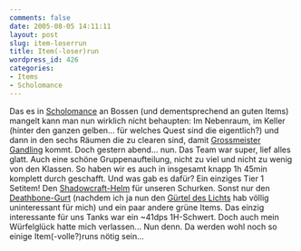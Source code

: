 ```yaml
---
comments: false
date: 2005-08-05 14:11:11
layout: post
slug: item-loserrun
title: Item(-loser)run
wordpress_id: 426
categories:
- Items
- Scholomance
---
```


Das es in [Scholomance](http://www.thottbot.com/index.cgi?z=116) an Bossen (und dementsprechend an guten Items) mangelt kann man nun wirklich nicht behaupten: Im Nebenraum, im Keller (hinter den ganzen gelben... für welches Quest sind die eigentlich?) und dann in den sechs Räumen die zu clearen sind, damit [Grossmeister Gandling](http://www.thottbot.com/index.cgi?n=211493) kommt. Doch gestern abend... nun. Das Team war super, lief alles glatt. Auch eine schöne Gruppenaufteilung, nicht zu viel und nicht zu wenig von den Klassen. So haben wir es auch in insgesamt knapp 1h 45min komplett durch geschafft. Und was gab es dafür? Ein einziges Tier 1 Setitem! Den [Shadowcraft-Helm](http://www.thottbot.com/index.cgi?i=19133) für unseren Schurken. Sonst nur den [Deathbone-Gurt](http://www.thottbot.com/index.cgi?i=18296) (nachdem ich ja nun den [Gürtel des Lichts](http://www.thottbot.com/index.cgi?i=23553) hab völlig uninteressant für mich) und ein paar andere grüne Items. Das einzig interessante für uns Tanks war ein ~41dps 1H-Schwert. Doch auch mein Würfelglück hatte mich verlassen... Nun denn. Da werden wohl noch so einige Item(-volle?)runs nötig sein...
